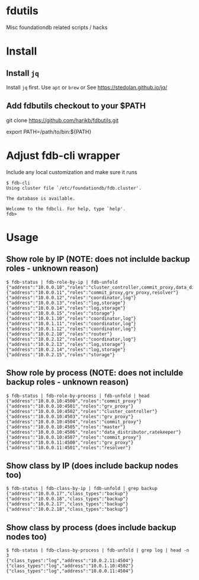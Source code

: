 # fdutils
Misc foundationdb related scripts / hacks

# Install

## Install `jq` 

Install `jq` first. Use `apt` or `brew` or See https://stedolan.github.io/jq/ 

## Add fdbutils checkout to your $PATH

git clone https://github.com/harikb/fdbutils.git 

export PATH=/path/to/bin:${PATH}

# Adjust fdb-cli wrapper

Include any local customization and make sure it runs

	$ fdb-cli
	Using cluster file `/etc/foundationdb/fdb.cluster'.

	The database is available.

	Welcome to the fdbcli. For help, type `help'.
	fdb>

# Usage

## Show role by IP (NOTE: does not inclulde backup roles - unknown reason)

	$ fdb-status | fdb-role-by-ip | fdb-unfold
	{"address":"10.0.0.10","roles":"cluster_controller,commit_proxy,data_distributor,grv_proxy,master,ratekeeper"}
	{"address":"10.0.0.11","roles":"commit_proxy,grv_proxy,resolver"}
	{"address":"10.0.0.12","roles":"coordinator,log"}
	{"address":"10.0.0.13","roles":"log,storage"}
	{"address":"10.0.0.14","roles":"log,storage"}
	{"address":"10.0.0.15","roles":"storage"}
	{"address":"10.0.1.10","roles":"coordinator,log"}
	{"address":"10.0.1.11","roles":"coordinator,log"}
	{"address":"10.0.1.12","roles":"coordinator,log"}
	{"address":"10.0.2.10","roles":"router"}
	{"address":"10.0.2.12","roles":"coordinator,log"}
	{"address":"10.0.2.13","roles":"log,storage"}
	{"address":"10.0.2.14","roles":"log,storage"}
	{"address":"10.0.2.15","roles":"storage"}

## Show role by process (NOTE: does not inclulde backup roles - unknown reason)

	$ fdb-status | fdb-role-by-process | fdb-unfold | head
	{"address":"10.0.0.10:4500","roles":"commit_proxy"}
	{"address":"10.0.0.10:4501","roles":"grv_proxy"}
	{"address":"10.0.0.10:4502","roles":"cluster_controller"}
	{"address":"10.0.0.10:4503","roles":"grv_proxy"}
	{"address":"10.0.0.10:4504","roles":"commit_proxy"}
	{"address":"10.0.0.10:4505","roles":"master"}
	{"address":"10.0.0.10:4506","roles":"data_distributor,ratekeeper"}
	{"address":"10.0.0.10:4507","roles":"commit_proxy"}
	{"address":"10.0.0.11:4500","roles":"grv_proxy"}
	{"address":"10.0.0.11:4501","roles":"resolver"}

## Show class by IP  (does include backup nodes too)

	$ fdb-status | fdb-class-by-ip | fdb-unfold | grep backup
	{"address":"10.0.0.17","class_types":"backup"}
	{"address":"10.0.0.18","class_types":"backup"}
	{"address":"10.0.2.17","class_types":"backup"}
	{"address":"10.0.2.18","class_types":"backup"}

## Show class by process  (does include backup nodes too)

	$ fdb-status | fdb-class-by-process | fdb-unfold | grep log | head -n 3
	{"class_types":"log","address":"10.0.2.11:4504"}
	{"class_types":"log","address":"10.0.1.10:4502"}
	{"class_types":"log","address":"10.0.0.11:4504"}

